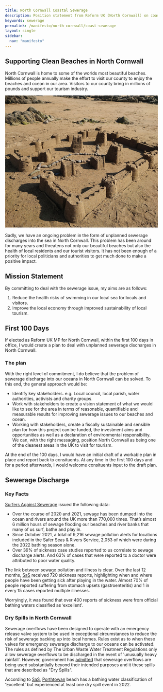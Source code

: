 ```yaml
---
title: North Cornwall Coastal Sewerage
description: Position statement from Reform UK (North Cornwall) on coastal sewerage.
keywords: sewerage
permalink: /manifesto/north-cornwall/coast-sewerage
layout: single
sidebar:
  nav: "manifesto"
---
```

## Supporting Clean Beaches in North Cornwall

North Cornwall is home to some of the worlds most beautiful beaches.
Millions of people annually make the effort to visit our county to enjoy the beaches and ocean in our area.
Visitors to our county bring in millions of pounds and support our tourism industry.

![no to sewerage][sewerage]

Sadly, we have an ongoing problem in the form of unplanned sewerage discharges into the sea in North Cornwall. This problem has been around for many years
and threatens not only our beautiful beaches but also the health of local residents and our tourist visitors.
It has not been enough of a priority for local politicians and authorities to get much done to make a positive impact.

## Mission Statement
By committing to deal with the sewerage issue, my aims are as follows:

1. Reduce the health risks of swimming in our local sea for locals and visitors.
2. Improve the local economy through improved sustainability of local tourism.

## First 100 Days
If elected as Reform UK MP for North Cornwall, within the first 100 days in office, I would create a plan
to deal with unplanned sewerage discharges in North Cornwall.

### The plan

With the right level of commitment, I do believe that the problem of sewerage discharge into our oceans in North Cornwall can be solved.
To this end, the general approach would be:

* Identify key stakeholders. e.g. Local council, local parish, water authorities, activists and charity groups.
* Work with stakeholders to create a vision statement of what we would like to see for the area in terms of
reasonable, quantifiable and measurable results for improving sewerage issues to our beaches and ocean.
* Working with stakeholders, create a fiscally sustainable and sensible plan for how this project can be funded,
the investment aims and opportunities as well as a declaration of environmental responsibility. We can, with
the right messaging, position North Cornwall as being one of the cleanest areas in the UK to visit for tourism.

At the end of the 100 days, I would have an initial draft of a workable plan in place and report back to consituents.
At any time in the first 100 days and for a period afterwards, I would welcome consituents input to the draft plan.

## Sewerage Discharge

### Key Facts

[Surfers Against Sewerage][1] issued the following data:

* Over the course of 2020 and 2021, sewage has been dumped into the ocean and rivers around the UK more than 770,000 times. That’s almost
6 million hours of sewage flooding our beaches and river banks that many of us surf, bathe and play in.
* Since October 2021, a total of 9,216 sewage pollution alerts for locations included in the Safer
Seas & Rivers Service, 2,053 of which were during the 2022 bathing season alone.
* Over 39% of sickness case studies reported to us correlate to sewage discharge alerts.
And 63% of cases that were reported to a doctor were attributed to poor water quality.

The link between sewage pollution and illness is clear.
Over the last 12 months, [SaS][1] received 720 sickness reports, highlighting when and where people have been getting sick after playing in the water.
Almost 70% of people reported suffering from stomach upsets (gastroenteritis) and 1 in every 15 cases reported multiple illnesses.

Worryingly, it was found that over 400 reports of sickness were from official bathing waters classified as ‘excellent’.

### Dry Spills in North Cornwall
Sewerage overflows have been designed to operate with an emergency release valve system to be used in exceptional circumstances
to reduce the risk of sewerage backing up into local homes. Rules exist as to when these valves for emergency sewerage discharge to our oceans can be activated.
The rules as defined by The Urban Waste Water Treatment Regulations only allow sewerage overflows to be discharged in the event of 'unusually heavy rainfall'.
However, government has [admitted][2] that sewerage overflows are being used substantially beyond their intended purposes and it these spills that are described as
"Dry Spills".

According to [SaS][1], [Porthtowan][4] beach has a bathing water classification of 'Excellent' but experienced at least one dry spill event in 2022.

[1]: https://www.sas.org.uk/
[2]: https://www.sas.org.uk/waterquality2022/sources/#src29
[3]: https://www.sas.org.uk/waterquality2022/dry-spills/dumping-sewage-when-its-dry/
[4]: http://porthtowanbeach.com/
[sewerage]: /assets/images/manifesto/sewerage-800x689.jpg "Beatuful Crooklets Beach - without sewerage"
